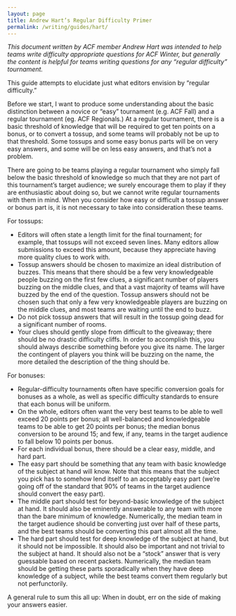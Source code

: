 ```yaml
---
layout: page
title: Andrew Hart’s Regular Difficulty Primer
permalink: /writing/guides/hart/
---
```


*This document written by ACF member Andrew Hart was intended to help teams write difficulty appropriate questions for ACF Winter, but generally the content is helpful for teams writing questions for any “regular difficulty” tournament.*

This guide attempts to elucidate just what editors envision by “regular difficulty.”

Before we start, I want to produce some understanding about the basic distinction between a novice or “easy” tournament (e.g. ACF Fall) and a regular tournament (eg. ACF Regionals.) At a regular tournament, there is a basic threshold of knowledge that will be required to get ten points on a bonus, or to convert a tossup, and some teams will probably not be up to that threshold. Some tossups and some easy bonus parts will be on very easy answers, and some will be on less easy answers, and that’s not a problem.

There are going to be teams playing a regular tournament who simply fall below the basic threshold of knowledge so much that they are not part of this tournament’s target audience; we surely encourage them to play if they are enthusiastic about doing so, but we cannot write regular tournaments with them in mind. When you consider how easy or difficult a tossup answer or bonus part is, it is not necessary to take into consideration these teams.

For tossups:

- Editors will often state a length limit for the final tournament; for example, that tossups will not exceed seven lines. Many editors allow submissions to exceed this amount, because they appreciate having more quality clues to work with.
- Tossup answers should be chosen to maximize an ideal distribution of buzzes. This means that there should be a few very knowledgeable people buzzing on the first few clues, a significant number of players buzzing on the middle clues, and that a vast majority of teams will have buzzed by the end of the question. Tossup answers should not be chosen such that only a few very knowledgeable players are buzzing on the middle clues, and most teams are waiting until the end to buzz.
- Do not pick tossup answers that will result in the tossup going dead for a significant number of rooms.
- Your clues should gently slope from difficult to the giveaway; there should be no drastic difficulty cliffs. In order to accomplish this, you should always describe something before you give its name. The larger the contingent of players you think will be buzzing on the name, the more detailed the description of the thing should be.

For bonuses:

- Regular-difficulty tournaments often have specific conversion goals for bonuses as a whole, as well as specific difficulty standards to ensure that each bonus will be uniform.
- On the whole, editors often want the very best teams to be able to well exceed 20 points per bonus; all well-balanced and knowledgeable teams to be able to get 20 points per bonus; the median bonus conversion to be around 15; and few, if any, teams in the target audience to fall below 10 points per bonus.
- For each individual bonus, there should be a clear easy, middle, and hard part.
- The easy part should be something that any team with basic knowledge of the subject at hand will know. Note that this means that the subject you pick has to somehow lend itself to an acceptably easy part (we’re going off of the standard that 90% of teams in the target audience should convert the easy part).
- The middle part should test for beyond-basic knowledge of the subject at hand. It should also be eminently answerable to any team with more than the bare minimum of knowledge. Numerically, the median team in the target audience should be converting just over half of these parts, and the best teams should be converting this part almost all the time.
- The hard part should test for deep knowledge of the subject at hand, but it should not be impossible. It should also be important and not trivial to the subject at hand. It should also not be a “stock” answer that is very guessable based on recent packets. Numerically, the median team should be getting these parts sporadically when they have deep knowledge of a subject, while the best teams convert them regularly but not perfunctorily.

A general rule to sum this all up: When in doubt, err on the side of making your answers easier.
